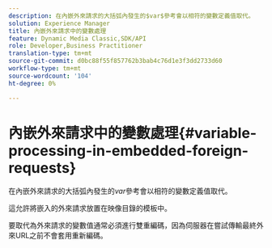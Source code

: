 ```yaml
---
description: 在內嵌外來請求的大括弧內發生的$var$參考會以相符的變數定義值取代。
solution: Experience Manager
title: 內嵌外來請求中的變數處理
feature: Dynamic Media Classic,SDK/API
role: Developer,Business Practitioner
translation-type: tm+mt
source-git-commit: d0bc88f55f857762b3bab4c76d1e3f3dd2733d60
workflow-type: tm+mt
source-wordcount: '104'
ht-degree: 0%

---
```



# 內嵌外來請求中的變數處理{#variable-processing-in-embedded-foreign-requests}

在內嵌外來請求的大括弧內發生的$var$參考會以相符的變數定義值取代。

這允許將嵌入的外來請求放置在映像目錄的模板中。

要取代為外來請求的變數值通常必須進行雙重編碼，因為伺服器在嘗試傳輸最終外來URL之前不會套用重新編碼。
